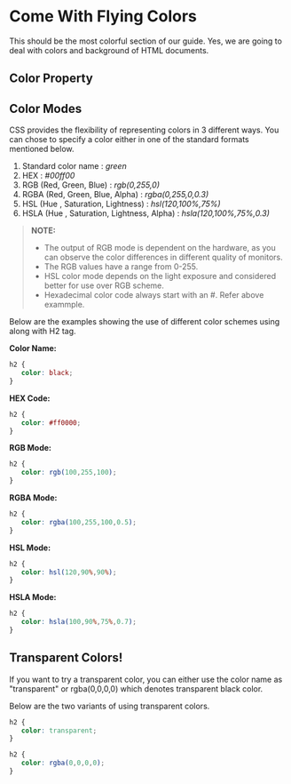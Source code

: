 Come With Flying Colors
=======================

This should be the most colorful section of our guide. Yes, we are going to deal with colors and background of HTML documents.

Color Property
--------------

Color Modes
-----------
CSS provides the flexibility of representing colors in 3 different ways. You can chose to specify a color either in one of the standard formats mentioned below.

 1. Standard color name : *green*
 2. HEX : *#00ff00*
 3. RGB (Red, Green, Blue) : *rgb(0,255,0)*
 4. RGBA (Red, Green, Blue, Alpha) : *rgba(0,255,0,0.3)*
 5. HSL (Hue , Saturation, Lightness) : *hsl(120,100%,75%)*
 6. HSLA (Hue , Saturation, Lightness, Alpha) : *hsla(120,100%,75%,0.3)*

> **NOTE:**
>
> - The output of RGB mode is dependent on the hardware, as you can observe the color differences in different quality of monitors.
> - The RGB values have a range from 0-255.
> - HSL color mode depends on the light exposure and considered better for use over RGB scheme.
> - Hexadecimal color code always start with an #. Refer above exammple.

Below are the examples showing the use of different color schemes using along with H2 tag.

**Color Name:**

```css
h2 {
   color: black;
}
``` 

**HEX Code:**

```css
h2 {
   color: #ff0000;
}
``` 

**RGB Mode:**
```css
h2 {
   color: rgb(100,255,100);
}
``` 

**RGBA Mode:**
```css
h2 {
   color: rgba(100,255,100,0.5);
}
``` 

**HSL Mode:**
```css
h2 {
   color: hsl(120,90%,90%);
}
``` 

**HSLA Mode:**
```css
h2 {
   color: hsla(100,90%,75%,0.7);
}
``` 

Transparent Colors!
-------------------

If you want to try a transparent color, you can either use the color name as "transparent" or rgba(0,0,0,0) which denotes transparent black color.

Below are the two variants of using transparent colors.
```css
h2 {
   color: transparent;
}
``` 

```css
h2 {
   color: rgba(0,0,0,0);
}
```

